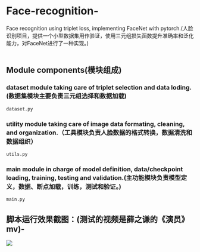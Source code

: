 # Face-recognition-
Face recognition using triplet loss, implementing FaceNet with pytorch.(人脸识别项目，提供一个小型数据集用作验证，使用三元组损失函数提升准确率和泛化能力，对FaceNet进行了一种实现。)
</br> </br>

## Module components(模块组成)
### dataset module taking care of triplet selection and data loding.(数据集模块主要负责三元组选择和数据加载)
    dataset.py
### utility module taking care of image data formating, cleaning, and organization.（工具模块负责人脸数据的格式转换，数据清洗和数据组织）
    utils.py
### main module in charge of model definition, data/checkpoint loading, training, testing and validation.(主功能模块负责模型定义，数据、断点加载，训练，测试和验证。)
    main.py
## 脚本运行效果截图：(测试的视频是薛之谦的《演员》mv)-
![](https://github.com/CaptainEven/VideoCaption/blob/master/screen%20shots/result.png)
</br>

